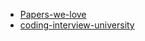- [Papers-we-love ](https://github.com/papers-we-love/papers-we-love?ref=HackerTabExtension&fbclid=IwAR2EoLzS_kAp2CeI-nn_SITMkOkjY6HevrOfVDQsNnTSoT_a7JWkxW7m--M)
- [coding-interview-university](https://github.com/jwasham/coding-interview-university?ref=HackerTabExtension&fbclid=IwAR0AOAfm64iK7Q9DTAhocXaaiPg9e2L6trnD0qMOFe2izF7DqOsqETCKf_o)
